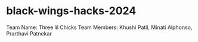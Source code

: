 # black-wings-hacks-2024
Team Name: Three lil Chicks
Team Members: Khushi Patil, Minati Alphonso, Prarthavi Patnekar
